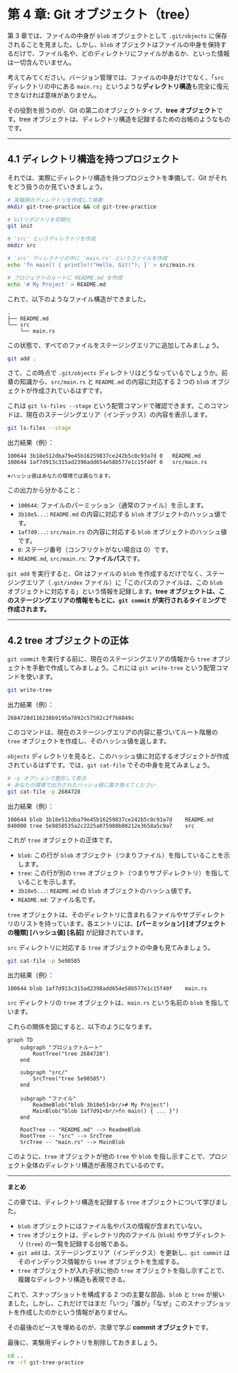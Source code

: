 # 第 4 章: Git オブジェクト（tree）

第 3 章では、ファイルの中身が `blob` オブジェクトとして `.git/objects` に保存されることを見ました。しかし、`blob` オブジェクトはファイルの中身を保持するだけで、ファイル名や、どのディレクトリにファイルがあるか、といった情報は一切含んでいません。

考えてみてください。バージョン管理では、ファイルの中身だけでなく、「`src` ディレクトリの中にある `main.rs`」というような**ディレクトリ構造**も完全に復元できなければ意味がありません。

その役割を担うのが、Git の第二のオブジェクトタイプ、**tree オブジェクト**です。tree オブジェクトは、ディレクトリ構造を記録するための台帳のようなものです。

---

## 4.1 ディレクトリ構造を持つプロジェクト

それでは、実際にディレクトリ構造を持つプロジェクトを準備して、Git がそれをどう扱うのか見ていきましょう。

```bash
# 実験用のディレクトリを作成して移動
mkdir git-tree-practice && cd git-tree-practice

# Gitリポジトリを初期化
git init

# 'src' というディレクトリを作成
mkdir src

# 'src' ディレクトリの中に 'main.rs' というファイルを作成
echo 'fn main() { println!("Hello, Git!"); }' > src/main.rs

# プロジェクトのルートに README.md を作成
echo '# My Project' > README.md
```

これで、以下のようなファイル構造ができました。

```
.
├── README.md
└── src
    └── main.rs
```

この状態で、すべてのファイルをステージングエリアに追加してみましょう。

```bash
git add .
```

さて、この時点で `.git/objects` ディレクトリはどうなっているでしょうか。前章の知識から、`src/main.rs` と `README.md` の内容に対応する 2 つの `blob` オブジェクトが作成されているはずです。

これは `git ls-files --stage` という配管コマンドで確認できます。このコマンドは、現在のステージングエリア（インデックス）の内容を表示します。

```bash
git ls-files --stage
```

出力結果（例）：
```
100644 3b18e512dba79e45b16259837ce242b5c0c93a7d 0	README.md
100644 1af7d913c315ad2398add654e58b577e1c15f40f 0	src/main.rs
```
<small>※ハッシュ値はあなたの環境では異なります。</small>

この出力から分かること：
- `100644`: ファイルのパーミッション（通常のファイル）を示します。
- `3b18e5...`: `README.md` の内容に対応する `blob` オブジェクトのハッシュ値です。
- `1af7d9...`: `src/main.rs` の内容に対応する `blob` オブジェクトのハッシュ値です。
- `0`: ステージ番号（コンフリクトがない場合は 0）です。
- `README.md`, `src/main.rs`: **ファイルパス**です。

`git add` を実行すると、Git はファイルの `blob` を作成するだけでなく、ステージングエリア（`.git/index` ファイル）に「このパスのファイルは、この `blob` オブジェクトに対応する」という情報を記録します。**tree オブジェクトは、このステージングエリアの情報をもとに、`git commit` が実行されるタイミングで作成されます。**

---

## 4.2 tree オブジェクトの正体

`git commit` を実行する前に、現在のステージングエリアの情報から `tree` オブジェクトを手動で作成してみましょう。これには `git write-tree` という配管コマンドを使います。

```bash
git write-tree
```

出力結果（例）：
```
2684728d116238b9195a7092c57502c2f7b8849c
```

このコマンドは、現在のステージングエリアの内容に基づいてルート階層の `tree` オブジェクトを作成し、そのハッシュ値を返します。

`objects` ディレクトリを見ると、このハッシュ値に対応するオブジェクトが作成されているはずです。では、`git cat-file` でその中身を見てみましょう。

```bash
# -p オプションで整形して表示
# あなたの環境で出力されたハッシュ値に置き換えてください
git cat-file -p 2684728
```

出力結果（例）：
```
100644 blob 3b18e512dba79e45b16259837ce242b5c0c93a7d	README.md
040000 tree 5e9858535a2c2225a075908b08212e3658a5c9a7	src
```

これが `tree` オブジェクトの正体です。
- `blob`: この行が `blob` オブジェクト（つまりファイル）を指していることを示します。
- `tree`: この行が別の `tree` オブジェクト（つまりサブディレクトリ）を指していることを示します。
- `3b18e5...`: `README.md` の `blob` オブジェクトのハッシュ値です。
- `README.md`: ファイル名です。

`tree` オブジェクトは、そのディレクトリに含まれるファイルやサブディレクトリのリストを持っています。各エントリには、**[パーミッション] [オブジェクトの種類] [ハッシュ値] [名前]** が記録されています。

`src` ディレクトリに対応する `tree` オブジェクトの中身も見てみましょう。

```bash
git cat-file -p 5e98585
```

出力結果（例）：
```
100644 blob 1af7d913c315ad2398add654e58b577e1c15f40f	main.rs
```

`src` ディレクトリの `tree` オブジェクトは、`main.rs` という名前の `blob` を指しています。

これらの関係を図にすると、以下のようになります。

```mermaid
graph TD
    subgraph "プロジェクトルート"
        RootTree("tree 2684728")
    end

    subgraph "src/"
        SrcTree("tree 5e98585")
    end

    subgraph "ファイル"
        ReadmeBlob("blob 3b18e51<br/># My Project")
        MainBlob("blob 1af7d91<br/>fn main() { ... }")
    end

    RootTree -- "README.md" --> ReadmeBlob
    RootTree -- "src" --> SrcTree
    SrcTree -- "main.rs" --> MainBlob
```
このように、`tree` オブジェクトが他の `tree` や `blob` を指し示すことで、プロジェクト全体のディレクトリ構造が表現されているのです。

---

**まとめ**

この章では、ディレクトリ構造を記録する `tree` オブジェクトについて学びました。

- `blob` オブジェクトにはファイル名やパスの情報が含まれていない。
- `tree` オブジェクトは、ディレクトリ内のファイル (`blob`) やサブディレクトリ (`tree`) の一覧を記録する台帳である。
- `git add` は、ステージングエリア（インデックス）を更新し、`git commit` はそのインデックス情報から `tree` オブジェクトを生成する。
- `tree` オブジェクトが入れ子状に他の `tree` オブジェクトを指し示すことで、複雑なディレクトリ構造も表現できる。

これで、スナップショットを構成する 2 つの主要な部品、`blob` と `tree` が揃いました。しかし、これだけではまだ「いつ」「誰が」「なぜ」このスナップショットを作成したのかという情報がありません。

その最後のピースを埋めるのが、次章で学ぶ **commit オブジェクト**です。

最後に、実験用ディレクトリを削除しておきましょう。

```bash
cd ..
rm -rf git-tree-practice
```
